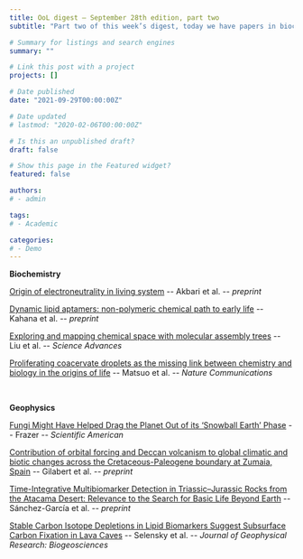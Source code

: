 ```yaml
---
title: OoL digest — September 28th edition, part two
subtitle: "Part two of this week’s digest, today we have papers in biochemistry & geophysics. In biochemistry, we first have a paper by Akbari that suggests a model of electroneutrality as a mean to elevate the concentrations of organic intermediates in early protocells. The second paper by Kahana examines the experimental evidence that lipid aggregates could have possessed the required configuration to seed life’s origin. The third paper, by Liu, explores prebiotic chemistry, gene sequences, plasticizers and opiates through molecular assembly. In the fourth paper, Matsuo investigates the conditions suitable for concurrent peptide generation and self-assembly. In geophysics, I’ve first included an interesting article from Scientific American that discusses the implications of Gan’s paper, published in January, on fungus-like fossils having contributed to making Earth habitable. The second paper by Gilabert suggests that volcanism did not cause the massive extinction of species in the late Cretaceous. The third paper, by Sánchez-García, examines the use of biomarkers through a multianalytical platform combining lipid-derived biomarkers, metaproteomics and a so-called 'life-detector chip'. Finally, the fourth paper by Selensky investigates the possibility of deep subsurface biospheres fueled by in situ chemolithoautothophy. Happy reading !"

# Summary for listings and search engines
summary: ""

# Link this post with a project
projects: []

# Date published
date: "2021-09-29T00:00:00Z"

# Date updated
# lastmod: "2020-02-06T00:00:00Z"

# Is this an unpublished draft?
draft: false

# Show this page in the Featured widget?
featured: false

authors:
# - admin

tags:
# - Academic

categories:
# - Demo
---
```


**Biochemistry**

[Origin of electroneutrality in living system](https://www.biorxiv.org/content/10.1101/2021.09.21.461264v1) -- Akbari et al. -- *preprint*

[Dynamic lipid aptamers: non-polymeric chemical path to early life](https://doi.org/10.1039/D1CS00633A) -- Kahana et al. -- *preprint*

[Exploring and mapping chemical space with molecular assembly trees](https://doi.org/10.1126/sciadv.abj2465) -- Liu et al. -- *Science Advances*

[Proliferating coacervate droplets as the missing link between chemistry and biology in the origins of life](https://www.nature.com/articles/s41467-021-25530-6) -- Matsuo et al. -- *Nature Communications*

<br>

**Geophysics**

[Fungi Might Have Helped Drag the Planet Out of its &lsquo;Snowball Earth&rsquo; Phase](https://www.scientificamerican.com/article/fungi-might-have-dragged-the-planet-out-of-its-lsquo-snowball-earth-rsquo-phase/) -- Frazer -- *Scientific American*

[Contribution of orbital forcing and Deccan volcanism to global climatic and biotic changes across the Cretaceous-Paleogene boundary at Zumaia, Spain](https://doi.org/10.1130/G49214.1) -- Gilabert et al. -- *preprint*

[Time-Integrative Multibiomarker Detection in Triassic–Jurassic Rocks from the Atacama Desert: Relevance to the Search for Basic Life Beyond Earth](https://doi.org/10.1089/ast.2020.2339) -- Sánchez-García et al. -- *preprint*

[Stable Carbon Isotope Depletions in Lipid Biomarkers Suggest Subsurface Carbon Fixation in Lava Caves](https://doi.org/10.1029/2021JG006430) -- Selensky et al. -- *Journal of Geophysical Research: Biogeosciences*
